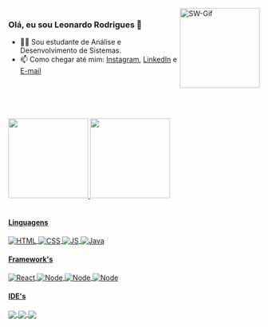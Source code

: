 <div>
  <img align="right" alt="SW-Gif" height="160" src="https://media.giphy.com/media/rHR8qP1mC5V3G/giphy.gif">
</div>
<h3>Olá, eu sou Leonardo Rodrigues 👋</h3>

- 🙇‍♀️ Sou estudante de Análise e Desenvolvimento de Sistemas.
- 📫 Como chegar até mim: [Instagram](https://www.instagram.com/leon.rc99/), [LinkedIn](https://www.linkedin.com/in/leonardo-rcardozo/) e [E-mail](mailto:leonardo.rc999@gmail.com)
<br>
<br>

#

<div>
  <a href="https://github.com/leonrc99">
   <img height="160em" src="https://github-readme-stats.vercel.app/api?username=leonrc99&show_icons=true&theme=tokyonight&include_all_commits=true&count_private=true&border_color=1c182e"/>
   <img height="160em" src="https://github-readme-stats.vercel.app/api/top-langs/?username=leonrc99&layout=compact&langs_count=7&theme=tokyonight&border_color=1c182e"/>
</div>
  
<div style="display: inline_block"><br>
  <h4>Linguagens</h4>
  <img align="center" alt="HTML" src="https://img.shields.io/badge/HTML5-E34F26?style=for-the-badge&logo=html5&logoColor=white">
  <img align="center" alt="CSS" src="https://img.shields.io/badge/CSS3-1572B6?style=for-the-badge&logo=css3&logoColor=white">
  <img align="center" alt="JS" src="https://img.shields.io/badge/JavaScript-323330?style=for-the-badge&logo=javascript&logoColor=F7DF1E"> 
  <img align="center" alt="Java" src="https://img.shields.io/badge/Java-ED8B00?style=for-the-badge&logo=java&logoColor=white"><br>
  <h4>Framework's</h4>
  <img align="center" alt="React" src="https://img.shields.io/badge/React-20232A?style=for-the-badge&logo=react&logoColor=61DAFB">
  <img align="center" alt="Node" src="https://img.shields.io/badge/Node.js-339933?style=for-the-badge&logo=nodedotjs&logoColor=white">
  <img align="center" alt="Node" src="https://img.shields.io/badge/Spring-6DB33F?style=for-the-badge&logo=spring&logoColor=white">
  <img align="center" alt="Node" src="https://img.shields.io/badge/Spring_Boot-F2F4F9?style=for-the-badge&logo=spring-boot">
  <h4>IDE's</h4>
  <img align="center" src="https://img.shields.io/badge/IntelliJIDEA-000000.svg?style=for-the-badge&logo=intellij-idea&logoColor=white">
  <img align="center" src="https://img.shields.io/badge/Visual_Studio_Code-0078D4?style=for-the-badge&logo=visual%20studio%20code&logoColor=white">
  <img align="center" src="https://img.shields.io/badge/Android_Studio-3DDC84?style=for-the-badge&logo=android-studio&logoColor=white">
  
</div>
